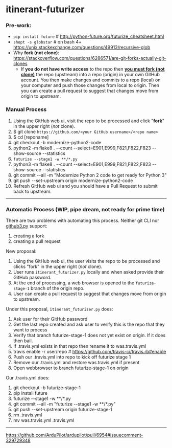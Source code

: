 # itinerant-futurizer

### Pre-work:
* `pip install future`  # http://python-future.org/futurize_cheatsheet.html
* `shopt -s globstar`   # on bash 4+  https://unix.stackexchange.com/questions/49913/recursive-glob
* Why __fork (not clone)__: https://stackoverflow.com/questions/6286571/are-git-forks-actually-git-clones
    * If __you do not have write access__ to the repo then [__you must fork (not clone)__](why_fork.md) the repo (upstream) into a repo (origin) in your own GitHub account.  You then make changes and commits to a repo (local) on your computer and push those changes from local to origin.  Then you can create a pull request to suggest that changes move from origin to upstream.

### Manual Process
1. Using the GitHub web ui, visit the repo to be processed and click "__fork__" in the upper right (_not_ clone).
2. $ git clone `https://github.com/<your GitHub username>/<repo name>`
3. $ cd [reponame]
4. git checkout -b modernize-python2-code
5. python2 -m flake8 . --count --select=E901,E999,F821,F822,F823 --show-source --statistics
6. `futurize --stage1 -w **/*.py`
7. python3 -m flake8 . --count --select=E901,E999,F821,F822,F823 --show-source --statistics
8. git commit --all -m "Modernize Python 2 code to get ready for Python 3"
9. git push --set-upstream origin modernize-python2-code
10. Refresh GitHub web ui and you should have a Pull Request to submit back to upstream.

---

### Automatic Process (WIP, pipe dream, not ready for prime time)
There are two problems with automating this process.  Neither git CLI nor [github3.py](https://github3.readthedocs.io/en/develop/github.html) support:
1. creating a fork
2. creating a pull request

New proposal:
1. Using the GitHub web ui, the user visits the repo to be processed and clicks "fork" in the upper right (_not_ clone).
2. User runs `itinerant_futurizer.py` locally and when asked provide their GitHub password.
3. At the end of processing, a web browser is opened to the `futurize-stage-1` branch of the origin repo.
4. User can create a pull request to suggest that changes move from origin to upstream.

Under this proposal, `itinerant_futurizer.py` does:
1. Ask user for their GitHub password
2. Get the last repo created and ask user to verify this is the repo that they want to process
3. Verify that branch futurize-stage-1 does not yet exist on origin.  If it does then bail.
4. If .travis.yml exists in that repo then rename it to was.travis.yml
5. travis enable -r user/repo  # https://github.com/travis-ci/travis.rb#enable
6. Push our .travis.yml into repo to kick off futurize stage 1
7. Remove our .travis.yml and restore was.travis.yml if present
8. Open webbrowser to branch futurize-stage-1 on origin

Our .travis.yml does:
1. git checkout -b futurize-stage-1
2. pip install future
3. futurize --stage1 -w **/*.py
4. git commit --all -m "futurize --stage1 -w **/*.py"
5. git push --set-upstream origin futurize-stage-1
6. rm .travis.yml
7. mv was.travis.yml .travis.yml

---

https://github.com/ArduPilot/ardupilot/pull/6954#issuecomment-329729348

